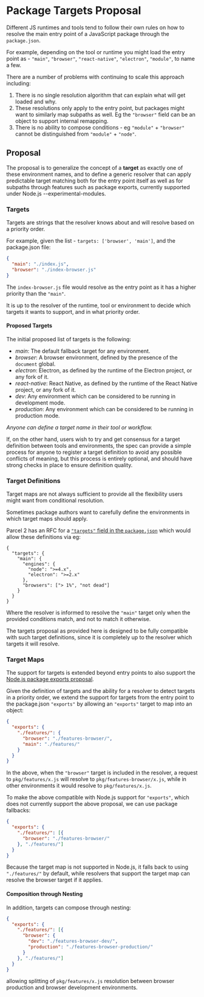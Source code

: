 # Package Targets Proposal

Different JS runtimes and tools tend to follow their own rules on how to resolve the main entry point of a JavaScript package through the `package.json`.

For example, depending on the tool or runtime you might load the entry point as - `"main"`, `"browser"`, `"react-native"`, `"electron"`, `"module"`, to name a few.

There are a number of problems with continuing to scale this approach including:

1. There is no single resolution algorithm that can explain what will get loaded and why.
1. These resolutions only apply to the entry point, but packages might want to similarly map subpaths as well. Eg the `"browser"` field can be an object to support internal remapping.
1. There is no ability to compose conditions - eg `"module"` + `"browser"` cannot be distinguished from `"module"` + `"node"`.

## Proposal

The proposal is to generalize the concept of a **target** as exactly one of these environment names, and to define a generic resolver that can apply predictable target matching
both for the entry point itself as well as for subpaths through features such as package exports, currently supported under Node.js --experimental-modules.

### Targets

Targets are strings that the resolver knows about and will resolve based on a priority order.

For example, given the list - `targets: ['browser', 'main']`, and the package.json file:

```json
{
  "main": "./index.js",
  "browser": "./index-browser.js"
}
```

The `index-browser.js` file would resolve as the entry point as it has a higher priority than the `"main"`.

It is up to the resolver of the runtime, tool or environment to decide which targets it wants to support, and in what priority order.

#### Proposed Targets

The initial proposed list of targets is the following:

* _main_: The default fallback target for any environment.
* _browser_: A browser environment, defined by the presence of the `document` global.
* _electron_: Electron, as defined by the runtime of the Electron project, or any fork of it.
* _react-native_: React Native, as defined by the runtime of the React Native project, or any fork of it.
* _dev_: Any environment which can be considered to be running in development mode.
* _production_: Any environment which can be considered to be running in production mode.

_Anyone can define a target name in their tool or workflow._

If, on the other hand, users wish to try and get consensus for a target definition between tools and environments, the spec can provide a simple process for anyone to register a target definition to avoid any possible conflicts of meaning, but this process is entirely optional, and should have strong checks in place to ensure definition quality.

### Target Definitions

Target maps are not always sufficient to provide all the flexibility users might want from conditional resolution.

Sometimes package authors want to carefully define the environments in which target maps should apply.

Parcel 2 has an RFC for a [`"targets"` field in the `package.json`](https://github.com/parcel-bundler/parcel/blob/master/PARCEL_2_RFC.md#targets) which would allow these definitions via eg:

```
{
  "targets": {
    "main": {
      "engines": {
        "node": ">=4.x",
        "electron": ">=2.x"
      },
      "browsers": ["> 1%", "not dead"]
    }
  }
}
```

Where the resolver is informed to resolve the `"main"` target only when the provided conditions match, and not to match it otherwise.

The targets proposal as provided here is designed to be fully compatible with such target definitions, since it is completely up to the resolver which targets it will resolve.

### Target Maps

The support for targets is extended beyond entry points to also support the [Node.js package exports proposal](https://nodejs.org/dist/latest-v12.x/docs/api/esm.html#esm_package_exports).

Given the definition of targets and the ability for a resolver to detect targets in a priority order, we extend the support for targets from the entry point to the package.json `"exports"`
by allowing an `"exports"` target to map into an object:

```json
{
  "exports": {
    "./features/": {
      "browser": "./features-browser/",
      "main": "./features/"
    }
  }
}
```

In the above, when the `"browser"` target is included in the resolver, a request to `pkg/features/x.js` will resolve to `pkg/features-browser/x.js`, while
in other environments it would resolve to `pkg/features/x.js`.

To make the above compatible with Node.js support for `"exports"`, which does not currently support the above proposal, we can use package fallbacks:

```json
{
  "exports": {
    "./features/": [{
      "browser": "./features-browser/"
    }, "./features/"]
  }
}
```

Because the target map is not supported in Node.js, it falls back to using `"./features/"` by default, while resolvers that support the target map can resolve the browser target if it applies.

#### Composition through Nesting

In addition, targets can compose through nesting:

```json
{
  "exports": {
    "./features/": [{
      "browser": {
        "dev": "./features-browser-dev/",
        "production": "./features-browser-production/"
      }
    }, "./features/"]
  }
}
```

allowing splitting of `pkg/features/x.js` resolution between browser production and browser development environments.
